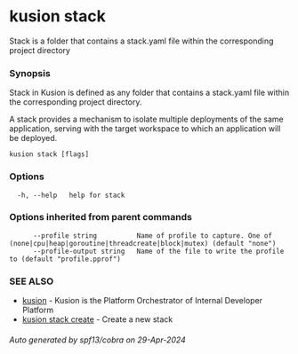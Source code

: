 # kusion stack

Stack is a folder that contains a stack.yaml file within the corresponding project directory

### Synopsis

Stack in Kusion is defined as any folder that contains a stack.yaml file within the corresponding project directory.

 A stack provides a mechanism to isolate multiple deployments of the same application, serving with the target workspace to which an application will be deployed.

```
kusion stack [flags]
```

### Options

```
  -h, --help   help for stack
```

### Options inherited from parent commands

```
      --profile string          Name of profile to capture. One of (none|cpu|heap|goroutine|threadcreate|block|mutex) (default "none")
      --profile-output string   Name of the file to write the profile to (default "profile.pprof")
```

### SEE ALSO

* [kusion](index.md)	 - Kusion is the Platform Orchestrator of Internal Developer Platform
* [kusion stack create](kusion-stack-create.md)	 - Create a new stack

###### Auto generated by spf13/cobra on 29-Apr-2024
